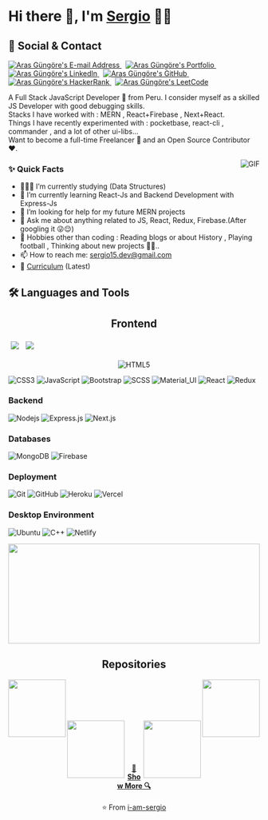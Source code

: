 # Hi there 👋, I'm [Sergio](https://github.com/i-am-sergio) 👨‍💻 

<!--![My Skills](https://skillicons.dev/icons?i=js,java,py,react,nodejs)](https://skillicons.dev) -->

## 📇 Social & Contact

<div align="left">
  <a href="mailto:sergio15.dev@gmail.com" target="_blank" rel="noreferrer"> <img alt="Aras Güngöre's E-mail Address" src="https://img.shields.io/badge/E&#8209;mail-D14836?style=for-the-badge&logo=gmail&logoColor=white" /> </a>
  &nbsp;
  <!--https://arasgungore.github.io/-->
  <a href="#" target="_blank" rel="noreferrer"> <img alt="Aras Güngöre's Portfolio" src="https://img.shields.io/badge/Portfolio-08203A?style=for-the-badge&logo=About.me&logoColor=white" /> </a>
  &nbsp;
  <a href="#" target="_blank" rel="noreferrer"> <img alt="Aras Güngöre's LinkedIn" src="https://img.shields.io/badge/LinkedIn-0077B5?style=for-the-badge&logo=linkedin&logoColor=white" /> </a>
  &nbsp;
  <a href="https://github.com/i-am-sergio" target="_blank" rel="noreferrer"> <img alt="Aras Güngöre's GitHub" src="https://img.shields.io/badge/GitHub-100000?style=for-the-badge&logo=github&logoColor=white" /> </a>
  &nbsp;
  <!--https://www.hackerrank.com/arasgungore-->
  <a href="#" target="_blank" rel="noreferrer"> <img alt="Aras Güngöre's HackerRank" src="https://img.shields.io/badge/HackerRank-2EC866?style=for-the-badge&logo=HackerRank&logoColor=white" /> </a>
  &nbsp;
  <!--https://leetcode.com/arasgungore-->
  <a href="#" target="_blank" rel="noreferrer"> <img alt="Aras Güngöre's LeetCode" src="https://img.shields.io/badge/LeetCode-FFA116?style=for-the-badge&logo=LeetCode&logoColor=black" /> </a>
</div>
<!--
https://github.com/tandpfun/skill-icons
-->

<p>
A Full Stack JavaScript Developer 🚀 from Peru. I consider myself as a skilled JS Developer with good debugging skills.
<br/>
Stacks I have worked with : MERN , React+Firebase , Next+React.
<br/>  
Things I have recently experimented with : pocketbase, react-cli , commander , and a lot of other ui-libs...
<br/>
Want to become a full-time Freelancer 💸 and an Open Source Contributor ❤️.
</p>

<img align="right" alt="GIF" src="https://media.giphy.com/media/MC6eSuC3yypCU/giphy.gif" />
  
### ✨ Quick Facts

- 👨🏽‍💻 I’m currently studying (Data Structures)
- 🌱 I’m currently learning React-Js and Backend Development with Express-Js
- 🤔 I’m looking for help for my future MERN projects
- 💬 Ask me about anything related to JS, React, Redux, Firebase.(After googling it 😜😌)
- 🎿 Hobbies other than coding : Reading blogs or about History , Playing football , Thinking about new projects 🤔🤖..
- 📫 How to reach me: sergio15.dev@gmail.com
- 📝 [Curriculum](#) (Latest)

## 🛠️ Languages and Tools

<h2 align="center">Frontend</h2>
<img src="https://img.shields.io/badge/-C++-black?style=for-the-badge&logo=c%2B%2B&logoColor=blue" style="margin:5px" />
<img src="https://img.shields.io/badge/-C%23-black?style=for-the-badge&logo=c-sharp&logoColor=green" style="margin:5px" />

<center>
  
![HTML5](https://img.shields.io/badge/-HTML5-black?style=flat-square&logo=html5&logoColor=white)
</center>
  
![CSS3](https://img.shields.io/badge/-CSS3-black?style=flat-square&logo=css3)
![JavaScript](https://img.shields.io/badge/-JavaScript-black?style=flat-square&logo=javascript)
![Bootstrap](https://img.shields.io/badge/-Bootstrap-black?style=flat-square&logo=bootstrap)
![SCSS](https://img.shields.io/badge/-SCSS-black?style=flat-square&logo=SASS)
![Material_UI](https://img.shields.io/badge/-Material_UI-black?style=flat-square&logo=material-ui)
![React](https://img.shields.io/badge/-React-black?style=flat-square&logo=react)
![Redux](https://img.shields.io/badge/-Redux-black?style=flat-square&logo=Redux)
</p>

### Backend
![Nodejs](https://img.shields.io/badge/-Nodejs-black?style=flat-square&logo=Node.js)
![Express.js](https://img.shields.io/badge/-Express-black?style=flat-square&logo=Express.js)
![Next.js](https://img.shields.io/badge/-Next-black?style=flat-square&logo=Next.js)

### Databases
![MongoDB](https://img.shields.io/badge/-MongoDB-black?style=flat-square&logo=mongodb)
![Firebase](https://img.shields.io/badge/-Firebase-black?style=flat-square&logo=Firebase)

### Deployment
![Git](https://img.shields.io/badge/-Git-black?style=flat-square&logo=git)
![GitHub](https://img.shields.io/badge/-GitHub-black?style=flat-square&logo=github)
![Heroku](https://img.shields.io/badge/-Heroku-black?style=flat-square&logo=heroku)
![Vercel](https://img.shields.io/badge/-Vercel-black?style=flat-square&logo=vercel)

### Desktop Environment
![Ubuntu](https://img.shields.io/badge/-Ubuntu-black?style=flat-square&logo=ubuntu)
![C++](https://img.shields.io/badge/-C-black?style=flat-square&logo=c)
![Netlify](https://img.shields.io/badge/-Netlify-black?style=flat-square&logo=netlify)

<a href="https://github.com/anuraghazra/github-readme-stats" title="Go to Source">
  <img width="100%" height="200" src="https://github-readme-stats.vercel.app/api?username=i-am-sergio&show_icons=true&theme=midnight-purple">
</a>

<!--
<a href="https://github.com/anuraghazra/github-readme-stats" margin-left="100px">
  <img width="50%" height="200" src="https://github-readme-stats.vercel.app/api/top-langs/?username=heros789-sergio&layout=compact&theme=midnight-purple" />
</a>
-->

<h2 align="center">Repositories</h2>

<p width="100%" align="center">
  <a align="left" href="https://github.com/heros789-sergio/proyecto-dbp-java-mysql" title="Bank System Java-Mysql"><img align="left" height="115" src="https://github-readme-stats.vercel.app/api/pin/?username=heros789-sergio&repo=proyecto-dbp-java-mysql&theme=midnight-purple"></a>
  <a align="right" href="https://github.com/heros789-sergio/SistemaBebidas" title="Warehouse system"><img align="right" height="115" src="https://github-readme-stats.vercel.app/api/pin/?username=heros789-sergio&repo=SistemaBebidas&theme=midnight-purple"></a>
</p>

<br><br><br><br>

<p width="100%" align="center">
  <a align="left" href="https://github.com/heros789-sergio/proyecto-ti1-php-mysql" title="System Attendance PHP-Mysql-Js"><img align="left" height="115" src="https://github-readme-stats.vercel.app/api/pin/?username=heros789-sergio&repo=proyecto-ti1-php-mysql&theme=midnight-purple"></a>
  <a align="right" href="https://github.com/heros789-sergio/portafolio-reactjs" title="Project with ReactJs"><img align="right" height="115" src="https://github-readme-stats.vercel.app/api/pin/?username=heros789-sergio&repo=portafolio-reactjs&theme=midnight-purple"></a>
</p>

<br><br><br><br>

<h4 align="center"><a href="https://github.com/i-am-sergio?tab=repositories" title="Show Repositories">🔎 Show More 🔍</a></h4>
<p align = "center">⭐ From <a href="https://github.com/i-am-sergio/">i-am-sergio</a></p>




